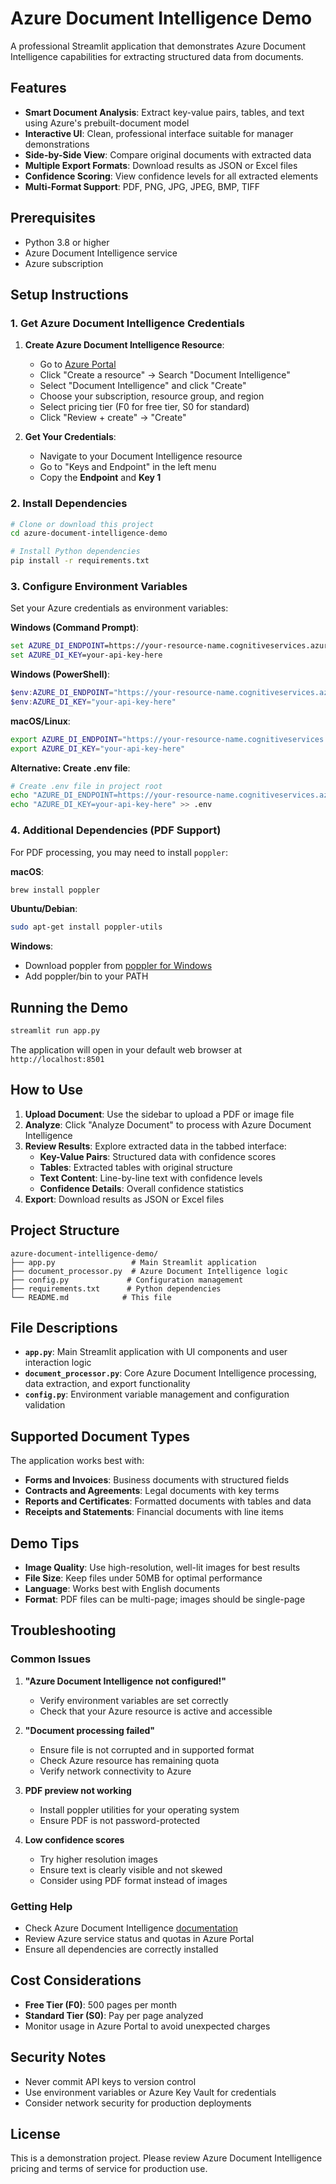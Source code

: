 # Azure Document Intelligence Demo

A professional Streamlit application that demonstrates Azure Document Intelligence capabilities for extracting structured data from documents.

## Features

- **Smart Document Analysis**: Extract key-value pairs, tables, and text using Azure's prebuilt-document model
- **Interactive UI**: Clean, professional interface suitable for manager demonstrations
- **Side-by-Side View**: Compare original documents with extracted data
- **Multiple Export Formats**: Download results as JSON or Excel files
- **Confidence Scoring**: View confidence levels for all extracted elements
- **Multi-Format Support**: PDF, PNG, JPG, JPEG, BMP, TIFF

## Prerequisites

- Python 3.8 or higher
- Azure Document Intelligence service
- Azure subscription

## Setup Instructions

### 1. Get Azure Document Intelligence Credentials

1. **Create Azure Document Intelligence Resource**:
   - Go to [Azure Portal](https://portal.azure.com)
   - Click "Create a resource" → Search "Document Intelligence"
   - Select "Document Intelligence" and click "Create"
   - Choose your subscription, resource group, and region
   - Select pricing tier (F0 for free tier, S0 for standard)
   - Click "Review + create" → "Create"

2. **Get Your Credentials**:
   - Navigate to your Document Intelligence resource
   - Go to "Keys and Endpoint" in the left menu
   - Copy the **Endpoint** and **Key 1**

### 2. Install Dependencies

```bash
# Clone or download this project
cd azure-document-intelligence-demo

# Install Python dependencies
pip install -r requirements.txt
```

### 3. Configure Environment Variables

Set your Azure credentials as environment variables:

**Windows (Command Prompt)**:
```cmd
set AZURE_DI_ENDPOINT=https://your-resource-name.cognitiveservices.azure.com/
set AZURE_DI_KEY=your-api-key-here
```

**Windows (PowerShell)**:
```powershell
$env:AZURE_DI_ENDPOINT="https://your-resource-name.cognitiveservices.azure.com/"
$env:AZURE_DI_KEY="your-api-key-here"
```

**macOS/Linux**:
```bash
export AZURE_DI_ENDPOINT="https://your-resource-name.cognitiveservices.azure.com/"
export AZURE_DI_KEY="your-api-key-here"
```

**Alternative: Create .env file**:
```bash
# Create .env file in project root
echo "AZURE_DI_ENDPOINT=https://your-resource-name.cognitiveservices.azure.com/" > .env
echo "AZURE_DI_KEY=your-api-key-here" >> .env
```

### 4. Additional Dependencies (PDF Support)

For PDF processing, you may need to install `poppler`:

**macOS**:
```bash
brew install poppler
```

**Ubuntu/Debian**:
```bash
sudo apt-get install poppler-utils
```

**Windows**:
- Download poppler from [poppler for Windows](https://blog.alivate.com.au/poppler-windows/)
- Add poppler/bin to your PATH

## Running the Demo

```bash
streamlit run app.py
```

The application will open in your default web browser at `http://localhost:8501`

## How to Use

1. **Upload Document**: Use the sidebar to upload a PDF or image file
2. **Analyze**: Click "Analyze Document" to process with Azure Document Intelligence
3. **Review Results**: Explore extracted data in the tabbed interface:
   - **Key-Value Pairs**: Structured data with confidence scores
   - **Tables**: Extracted tables with original structure
   - **Text Content**: Line-by-line text with confidence levels
   - **Confidence Details**: Overall confidence statistics
4. **Export**: Download results as JSON or Excel files

## Project Structure

```
azure-document-intelligence-demo/
├── app.py                 # Main Streamlit application
├── document_processor.py  # Azure Document Intelligence logic
├── config.py             # Configuration management
├── requirements.txt      # Python dependencies
└── README.md            # This file
```

## File Descriptions

- **`app.py`**: Main Streamlit application with UI components and user interaction logic
- **`document_processor.py`**: Core Azure Document Intelligence processing, data extraction, and export functionality
- **`config.py`**: Environment variable management and configuration validation

## Supported Document Types

The application works best with:
- **Forms and Invoices**: Business documents with structured fields
- **Contracts and Agreements**: Legal documents with key terms
- **Reports and Certificates**: Formatted documents with tables and data
- **Receipts and Statements**: Financial documents with line items

## Demo Tips

- **Image Quality**: Use high-resolution, well-lit images for best results
- **File Size**: Keep files under 50MB for optimal performance
- **Language**: Works best with English documents
- **Format**: PDF files can be multi-page; images should be single-page

## Troubleshooting

### Common Issues

1. **"Azure Document Intelligence not configured!"**
   - Verify environment variables are set correctly
   - Check that your Azure resource is active and accessible

2. **"Document processing failed"**
   - Ensure file is not corrupted and in supported format
   - Check Azure resource has remaining quota
   - Verify network connectivity to Azure

3. **PDF preview not working**
   - Install poppler utilities for your operating system
   - Ensure PDF is not password-protected

4. **Low confidence scores**
   - Try higher resolution images
   - Ensure text is clearly visible and not skewed
   - Consider using PDF format instead of images

### Getting Help

- Check Azure Document Intelligence [documentation](https://docs.microsoft.com/en-us/azure/applied-ai-services/form-recognizer/)
- Review Azure service status and quotas in Azure Portal
- Ensure all dependencies are correctly installed

## Cost Considerations

- **Free Tier (F0)**: 500 pages per month
- **Standard Tier (S0)**: Pay per page analyzed
- Monitor usage in Azure Portal to avoid unexpected charges

## Security Notes

- Never commit API keys to version control
- Use environment variables or Azure Key Vault for credentials
- Consider network security for production deployments

## License

This is a demonstration project. Please review Azure Document Intelligence pricing and terms of service for production use.
